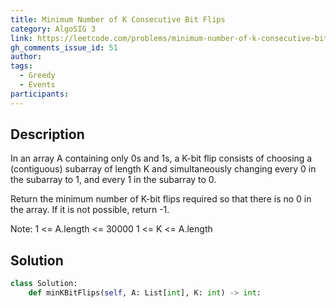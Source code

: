```yaml
---
title: Minimum Number of K Consecutive Bit Flips
category: AlgoSIG 3
link: https://leetcode.com/problems/minimum-number-of-k-consecutive-bit-flips/
gh_comments_issue_id: 51
author:
tags:
  - Greedy
  - Events
participants:
---
```


## Description

In an array A containing only 0s and 1s, a K-bit flip consists of choosing a (contiguous) subarray of length K and simultaneously changing every 0 in the subarray to 1, and every 1 in the subarray to 0.

Return the minimum number of K-bit flips required so that there is no 0 in the array.  If it is not possible, return -1.

Note:
1 <= A.length <= 30000
1 <= K <= A.length

## Solution

``` python
class Solution:
    def minKBitFlips(self, A: List[int], K: int) -> int:
```
